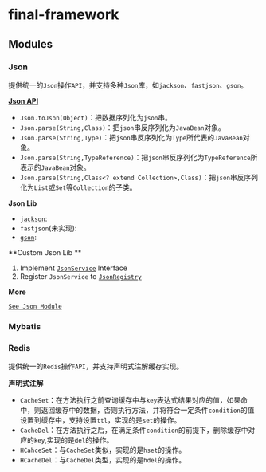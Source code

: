 # final-framework

## Modules

### Json

提供统一的`Json`操作`API`，并支持多种`Json`库，如`jackson`、`fastjson`、`gson`。

**[Json API](final-data-json/src/main/java/cn/com/likly/finalframework/data/json/Json.java)**

* `Json.toJson(Object)`：把数据序列化为`json`串。
* `Json.parse(String,Class)`：把`json`串反序列化为`JavaBean`对象。
* `Json.parse(String,Type)`：把`json`串反序列化为`Type`所代表的`JavaBean`对象。
* `Json.parse(String,TypeReference)`：把`json`串反序列化为`TypeReference`所表示的`JavaBean`对象。
* `Json.parse(String,Class<? extend Collection>,Class)`：把`json`串反序列化为`List`或`Set`等`Collection`的子类。

**Json Lib**

* [`jackson`](final-data-json/src/main/java/cn/com/likly/finalframework/data/json/jackson/JacksonJsonService.java):
* `fastjson`(未实现):
* [`gson`](final-data-json/src/main/java/cn/com/likly/finalframework/data/json/gson/GsonJsonService.java):

**Custom Json Lib **

1. Implement [`JsonService`](final-data-json/src/main/java/cn/com/likly/finalframework/data/json/JsonService.java) Interface
2. Register `JsonService` to [`JsonRegistry`](final-data-json/src/main/java/cn/com/likly/finalframework/data/json/JsonRegistry.java)

**More**

[`See Json Module`](final-data-json/README.md)

### Mybatis


### Redis

提供统一的`Redis`操作`API`，并支持声明式注解缓存实现。

**声明式注解**

* `CacheSet`：在方法执行之前查询缓存中与`key`表达式结果对应的值，如果命中，则返回缓存中的数据，否则执行方法，并将符合一定条件`condition`的值设置到缓存中，支持设置`ttl`，实现的是`set`的操作。
* `CacheDel`：在方法执行之后，在满足条件`condition`的前提下，删除缓存中对应的`key`,实现的是`del`的操作。
* `HCahceSet`：与`CacheSet`类似，实现的是`hset`的操作。
* `HCacheDel`：与`CacheDel`类型，实现的是`hdel`的操作。